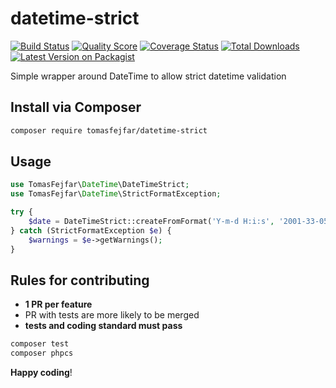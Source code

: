 # datetime-strict
 
[![Build Status][ico-travis]][link-travis]
[![Quality Score][ico-code-quality]][link-code-quality]
[![Coverage Status][ico-coveralls]][link-coveralls]
[![Total Downloads][ico-downloads]][link-downloads]
[![Latest Version on Packagist][ico-version]][link-packagist]

Simple wrapper around DateTime to allow strict datetime validation

## Install via Composer

``` bash
composer require tomasfejfar/datetime-strict
```

## Usage

``` php
use TomasFejfar\DateTime\DateTimeStrict;
use TomasFejfar\DateTime\StrictFormatException;

try {
    $date = DateTimeStrict::createFromFormat('Y-m-d H:i:s', '2001-33-05 13:35:08');
} catch (StrictFormatException $e) {
    $warnings = $e->getWarnings();
}
```

## Rules for contributing

- **1 PR per feature**
- PR with tests are more likely to be merged 
- **tests and coding standard must pass**

```bash
composer test
composer phpcs
```

**Happy coding**!

[ico-version]: https://img.shields.io/packagist/v/tomasfejfar/datetime-strict.svg?style=flat-square
[ico-travis]: https://img.shields.io/travis/tomasfejfar/datetime-strict/master.svg?style=flat-square
[ico-coveralls]: https://coveralls.io/repos/github/tomasfejfar/datetime-strict/badge.svg?branch=master
[ico-code-quality]: https://img.shields.io/scrutinizer/g/tomasfejfar/datetime-strict.svg?style=flat-square
[ico-downloads]: https://img.shields.io/packagist/dt/tomasfejfar/datetime-strict.svg?style=flat-square

[link-packagist]: https://packagist.org/packages/tomasfejfar/datetime-strict
[link-travis]: https://travis-ci.org/tomasfejfar/datetime-strict
[link-coveralls]: https://coveralls.io/github/tomasfejfar/datetime-strict?branch=master
[link-code-quality]: https://scrutinizer-ci.com/g/tomasfejfar/datetime-strict
[link-downloads]: https://packagist.org/packages/tomasfejfar/datetime-strict

